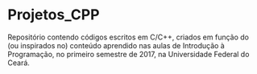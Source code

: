 # Projetos_CPP
Repositório contendo códigos escritos em C/C++, criados em função do (ou inspirados no) conteúdo aprendido nas aulas de Introdução à Programação, no primeiro semestre de 2017, na Universidade Federal do Ceará. 
